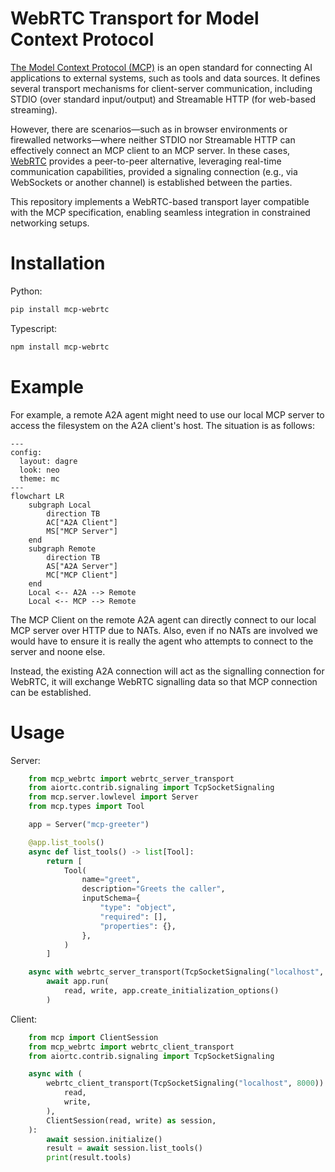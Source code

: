 # WebRTC Transport for Model Context Protocol

[The Model Context Protocol (MCP)](https://modelcontextprotocol.io) is an open standard for connecting AI applications to external systems, such as tools and data sources. It defines several transport mechanisms for client-server communication, including STDIO (over standard input/output) and Streamable HTTP (for web-based streaming).

However, there are scenarios—such as in browser environments or firewalled networks—where neither STDIO nor Streamable HTTP can effectively connect an MCP client to an MCP server. In these cases, [WebRTC](https://webrtc.org/) provides a peer-to-peer alternative, leveraging real-time communication capabilities, provided a signaling connection (e.g., via WebSockets or another channel) is established between the parties.

This repository implements a WebRTC-based transport layer compatible with the MCP specification, enabling seamless integration in constrained networking setups.

# Installation

Python:

```bash
pip install mcp-webrtc
```

Typescript:

```bash
npm install mcp-webrtc
```

# Example

For example, a remote A2A agent might need to use our local MCP server to access the filesystem on the A2A client's host. The situation is as follows:

```mermaid
---
config:
  layout: dagre
  look: neo
  theme: mc
---
flowchart LR
    subgraph Local
        direction TB
        AC["A2A Client"]
        MS["MCP Server"]
    end
    subgraph Remote
        direction TB
        AS["A2A Server"]
        MC["MCP Client"]
    end
    Local <-- A2A --> Remote
    Local <-- MCP --> Remote
```

The MCP Client on the remote A2A agent can directly connect to our local MCP server over HTTP due to NATs. Also, even if no NATs are involved we would have to ensure it is really the agent who attempts to connect to the server and noone else. 

Instead, the existing A2A connection will act as the signalling connection for WebRTC, it will exchange WebRTC signalling data so that MCP connection can be established.

# Usage

Server:

```python
    from mcp_webrtc import webrtc_server_transport
    from aiortc.contrib.signaling import TcpSocketSignaling
    from mcp.server.lowlevel import Server
    from mcp.types import Tool

    app = Server("mcp-greeter")

    @app.list_tools()
    async def list_tools() -> list[Tool]:
        return [
            Tool(
                name="greet",
                description="Greets the caller",
                inputSchema={
                    "type": "object",
                    "required": [],
                    "properties": {},
                },
            )
        ]

    async with webrtc_server_transport(TcpSocketSignaling("localhost", 8000)) as (read, write):
        await app.run(
            read, write, app.create_initialization_options()
        )
```

Client:

```python
    from mcp import ClientSession
    from mcp_webrtc import webrtc_client_transport
    from aiortc.contrib.signaling import TcpSocketSignaling

    async with (
        webrtc_client_transport(TcpSocketSignaling("localhost", 8000)) as (
            read,
            write,
        ),
        ClientSession(read, write) as session,
    ):
        await session.initialize()
        result = await session.list_tools()
        print(result.tools)
```

